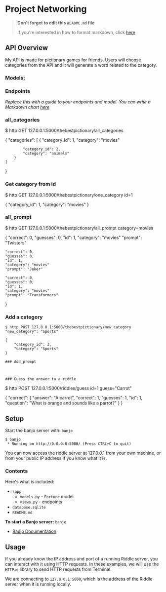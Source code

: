 # Project Networking


> **Don't forget to edit this `README.md` file**
>
> If you're interested in how to format markdown, click [here](https://www.markdownguide.org/basic-syntax/#images-1)

## API Overview
My API is made for pictionary games for friends. Users will choose categories from the API and it will generate a word related to the category. 

### Models:


### Endpoints

*Replace this with a guide to your endpoints and model. You can write a Markdown chart [here](https://www.tablesgenerator.com/markdown_tables)*


### all_categories

$ http GET 127.0.0.1:5000/thebestpictionary/all_categories

{
    "categories": [
        {
            "category_id": 1,
            "category": "movies"

            "category_id": 2,
            "category": "animals"
        }
    ]
}

### Get category from id

$ http GET 127.0.0.1:5000/thebestpictionary/one_category id=1

{
    "category_id": 1,
    "category": "movies"
}

### all_prompt

$ http GET 127.0.0.1:5000/thebestpictionary/all_prompt category=movies

{
    "correct": 0,
    "guesses": 0,
    "id": 1,
    "category": "movies"
    "prompt": "Twisters"

    "correct": 0,
    "guesses": 0,
    "id": 1,
    "category": "movies"
    "prompt": "Joker"

    "correct": 0,
    "guesses": 0,
    "id": 1,
    "category": "movies"
    "prompt": "Transformers"
}

### Add a category

```
$ http POST 127.0.0.1:5000/thebestpictionary/new_category "new_category": "Sports"

{
    "category_id": 3,
    "category": "Sports"
}

### Add_prompt



### Guess the answer to a riddle

```
$ http POST 127.0.0.1:5000/riddles/guess id=1 guess="Carrot"

{
    "correct": {
        "answer": "A carrot",
        "correct": 1,
        "guesses": 1,
        "id": 1,
        "question": "What is orange and sounds like a parrot?"
    }
}

## Setup

Start the banjo server with: `banjo`

```
$ banjo
 * Running on http://0.0.0.0:5000/ (Press CTRL+C to quit)
```

You can now access the riddle server at 127.0.0.1 from your own machine, or from
your public IP address if you know what it is. 


### Contents

Here's what is included:
- `\app`
    - `models.py` - `Fortune` model
    - `views.py` - endpoints
- `database.sqlite`  
- `README.md` 

**To start a Banjo server:** `banjo` 
- [Banjo Documentation](https://the-isf-academy.github.io/banjo_docs/)

## Usage

If you already know the IP address and port of a running Riddle server, you can
interact with it using HTTP requests. In these examples, we will use the
`HTTPie` library to send HTTP requests from Terminal.

We are connecting to `127.0.0.1:5000`, which is the address of the Riddle server
when it is running locally.




